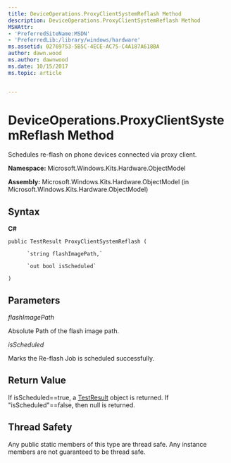 ```yaml
---
title: DeviceOperations.ProxyClientSystemReflash Method
description: DeviceOperations.ProxyClientSystemReflash Method
MSHAttr:
- 'PreferredSiteName:MSDN'
- 'PreferredLib:/library/windows/hardware'
ms.assetid: 02769753-5B5C-4ECE-AC75-C4A187A618BA
author: dawn.wood
ms.author: dawnwood
ms.date: 10/15/2017
ms.topic: article


---
```


# DeviceOperations.ProxyClientSystemReflash Method


Schedules re-flash on phone devices connected via proxy client.

**Namespace:** Microsoft.Windows.Kits.Hardware.ObjectModel

**Assembly:** Microsoft.Windows.Kits.Hardware.ObjectModel (in Microsoft.Windows.Kits.Hardware.ObjectModel)

## <span id="Syntax"></span><span id="syntax"></span><span id="SYNTAX"></span>Syntax


**C#**

`public TestResult ProxyClientSystemReflash (`

          `string flashImagePath,`

          `out bool isScheduled`

`)`

## <span id="Parameters"></span><span id="parameters"></span><span id="PARAMETERS"></span>Parameters


*flashImagePath*

Absolute Path of the flash image path.

*isScheduled*

Marks the Re-flash Job is scheduled successfully.

## <span id="Return_Value"></span><span id="return_value"></span><span id="RETURN_VALUE"></span>Return Value


If isScheduled==true, a [TestResult](testresult-class.md) object is returned. If "isScheduled"==false, then null is returned.

## <span id="Thread_Safety"></span><span id="thread_safety"></span><span id="THREAD_SAFETY"></span>Thread Safety


Any public static members of this type are thread safe. Any instance members are not guaranteed to be thread safe.

 

 






